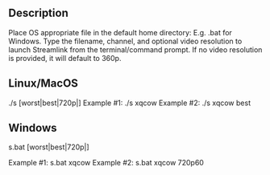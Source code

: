 ## Description
Place OS appropriate file in the default home directory: E.g. .bat for Windows. Type the filename, channel, and optional video resolution to launch Streamlink from the terminal/command prompt. If no video resolution is provided, it will default to 360p.

## Linux/MacOS
./s <channel> [worst|best|720p|<valid channel resolution>]
Example #1: ./s xqcow
Example #2: ./s xqcow best

## Windows
s.bat <channel> [worst|best|720p|<valid channel resolution>]

Example #1: s.bat xqcow
Example #2: s.bat xqcow 720p60
